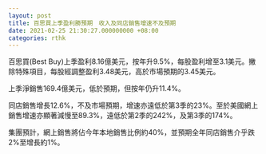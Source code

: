 ```yaml
---
layout: post
title: 百思買上季盈利勝預期　收入及同店銷售增速不及預期
date: 2021-02-25 21:30:27.000000000 +08:00
categories: rthk
---
```


百思買(Best Buy)上季盈利8.16億美元，按年升9.5%，每股盈利增至3.1美元。撇除特殊項目，每股經調整盈利3.48美元，高於市場預期的3.45美元。

上季淨銷售169.4億美元，低於預期，但按年仍升11.4%。

同店銷售增長12.6%，不及市場預期，增速亦遠低於第3季的23%。至於美國網上銷售增速亦顯著減慢至89.3%，遠低於第2季的242%，及第3季的174%。

集團預計，網上銷售將佔今年本地銷售比例約40%，並預期全年同店銷售介乎跌2%至增長約1%。
